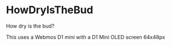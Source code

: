 # HowDryIsTheBud
How dry is the bud?

This uses a Webmos D1 mini with a D1 Mini OLED screen 64x48px
